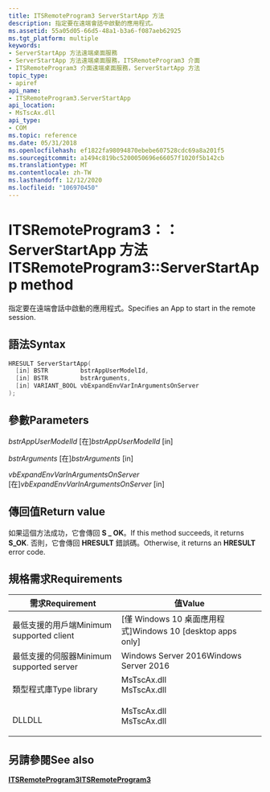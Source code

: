 ```yaml
---
title: ITSRemoteProgram3 ServerStartApp 方法
description: 指定要在遠端會話中啟動的應用程式。
ms.assetid: 55a05d05-66d5-48a1-b3a6-f087aeb62925
ms.tgt_platform: multiple
keywords:
- ServerStartApp 方法遠端桌面服務
- ServerStartApp 方法遠端桌面服務，ITSRemoteProgram3 介面
- ITSRemoteProgram3 介面遠端桌面服務，ServerStartApp 方法
topic_type:
- apiref
api_name:
- ITSRemoteProgram3.ServerStartApp
api_location:
- MsTscAx.dll
api_type:
- COM
ms.topic: reference
ms.date: 05/31/2018
ms.openlocfilehash: ef1822fa98094870ebebe607528cdc69a8a201f5
ms.sourcegitcommit: a1494c819bc5200050696e66057f1020f5b142cb
ms.translationtype: MT
ms.contentlocale: zh-TW
ms.lasthandoff: 12/12/2020
ms.locfileid: "106970450"
---
```

# <a name="itsremoteprogram3serverstartapp-method"></a><span data-ttu-id="3c8e0-106">ITSRemoteProgram3：： ServerStartApp 方法</span><span class="sxs-lookup"><span data-stu-id="3c8e0-106">ITSRemoteProgram3::ServerStartApp method</span></span>

<span data-ttu-id="3c8e0-107">指定要在遠端會話中啟動的應用程式。</span><span class="sxs-lookup"><span data-stu-id="3c8e0-107">Specifies an App to start in the remote session.</span></span>

## <a name="syntax"></a><span data-ttu-id="3c8e0-108">語法</span><span class="sxs-lookup"><span data-stu-id="3c8e0-108">Syntax</span></span>


```C++
HRESULT ServerStartApp(
  [in] BSTR         bstrAppUserModelId,
  [in] BSTR         bstrArguments,
  [in] VARIANT_BOOL vbExpandEnvVarInArgumentsOnServer
);
```



## <a name="parameters"></a><span data-ttu-id="3c8e0-109">參數</span><span class="sxs-lookup"><span data-stu-id="3c8e0-109">Parameters</span></span>

<dl> <dt>

<span data-ttu-id="3c8e0-110">*bstrAppUserModelId* \[在\]</span><span class="sxs-lookup"><span data-stu-id="3c8e0-110">*bstrAppUserModelId* \[in\]</span></span>
</dt> <dd></dd> <dt>

<span data-ttu-id="3c8e0-111">*bstrArguments* \[在\]</span><span class="sxs-lookup"><span data-stu-id="3c8e0-111">*bstrArguments* \[in\]</span></span>
</dt> <dd></dd> <dt>

<span data-ttu-id="3c8e0-112">*vbExpandEnvVarInArgumentsOnServer* \[在\]</span><span class="sxs-lookup"><span data-stu-id="3c8e0-112">*vbExpandEnvVarInArgumentsOnServer* \[in\]</span></span>
<span data-ttu-id="3c8e0-113"></dt> <dd></dd> </dl></span><span class="sxs-lookup"><span data-stu-id="3c8e0-113"></dt> <dd></dd> </dl></span></span>

## <a name="return-value"></a><span data-ttu-id="3c8e0-114">傳回值</span><span class="sxs-lookup"><span data-stu-id="3c8e0-114">Return value</span></span>

<span data-ttu-id="3c8e0-115">如果這個方法成功，它會傳回 **S \_ OK**。</span><span class="sxs-lookup"><span data-stu-id="3c8e0-115">If this method succeeds, it returns **S\_OK**.</span></span> <span data-ttu-id="3c8e0-116">否則，它會傳回 **HRESULT** 錯誤碼。</span><span class="sxs-lookup"><span data-stu-id="3c8e0-116">Otherwise, it returns an **HRESULT** error code.</span></span>

## <a name="requirements"></a><span data-ttu-id="3c8e0-117">規格需求</span><span class="sxs-lookup"><span data-stu-id="3c8e0-117">Requirements</span></span>



| <span data-ttu-id="3c8e0-118">需求</span><span class="sxs-lookup"><span data-stu-id="3c8e0-118">Requirement</span></span> | <span data-ttu-id="3c8e0-119">值</span><span class="sxs-lookup"><span data-stu-id="3c8e0-119">Value</span></span> |
|-------------------------------------|----------------------------------------------------------------------------------------|
| <span data-ttu-id="3c8e0-120">最低支援的用戶端</span><span class="sxs-lookup"><span data-stu-id="3c8e0-120">Minimum supported client</span></span><br/> | <span data-ttu-id="3c8e0-121">\[僅 Windows 10 桌面應用程式\]</span><span class="sxs-lookup"><span data-stu-id="3c8e0-121">Windows 10 \[desktop apps only\]</span></span><br/>                                            |
| <span data-ttu-id="3c8e0-122">最低支援的伺服器</span><span class="sxs-lookup"><span data-stu-id="3c8e0-122">Minimum supported server</span></span><br/> | <span data-ttu-id="3c8e0-123">Windows Server 2016</span><span class="sxs-lookup"><span data-stu-id="3c8e0-123">Windows Server 2016</span></span><br/>                                                         |
| <span data-ttu-id="3c8e0-124">類型程式庫</span><span class="sxs-lookup"><span data-stu-id="3c8e0-124">Type library</span></span><br/>             | <dl> <span data-ttu-id="3c8e0-125"><dt>MsTscAx.dll</dt></span><span class="sxs-lookup"><span data-stu-id="3c8e0-125"><dt>MsTscAx.dll</dt></span></span> </dl> |
| <span data-ttu-id="3c8e0-126">DLL</span><span class="sxs-lookup"><span data-stu-id="3c8e0-126">DLL</span></span><br/>                      | <dl> <span data-ttu-id="3c8e0-127"><dt>MsTscAx.dll</dt></span><span class="sxs-lookup"><span data-stu-id="3c8e0-127"><dt>MsTscAx.dll</dt></span></span> </dl> |



## <a name="see-also"></a><span data-ttu-id="3c8e0-128">另請參閱</span><span class="sxs-lookup"><span data-stu-id="3c8e0-128">See also</span></span>

<dl> <dt>

[<span data-ttu-id="3c8e0-129">**ITSRemoteProgram3**</span><span class="sxs-lookup"><span data-stu-id="3c8e0-129">**ITSRemoteProgram3**</span></span>](itsremoteprogram3.md)
</dt> </dl>

 

 





